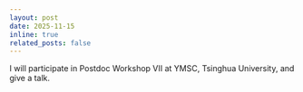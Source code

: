 ```yaml
---
layout: post
date: 2025-11-15
inline: true
related_posts: false
---
```


I will participate in Postdoc Workshop VII at YMSC, Tsinghua University, and give a talk.
